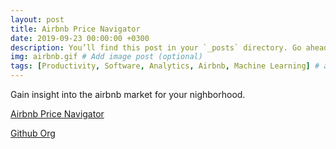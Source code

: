```yaml
---
layout: post
title: Airbnb Price Navigator
date: 2019-09-23 00:00:00 +0300
description: You’ll find this post in your `_posts` directory. Go ahead and edit it and re-build the site to see your changes. # Add post description (optional)
img: airbnb.gif # Add image post (optional)
tags: [Productivity, Software, Analytics, Airbnb, Machine Learning] # add tag
---
```


Gain insight into the airbnb market for your nighborhood. 

[Airbnb Price Navigator](https://pricenavigator.netlify.com/)

[Github Org](https://github.com/Airbnb-Price-Navigator) 
